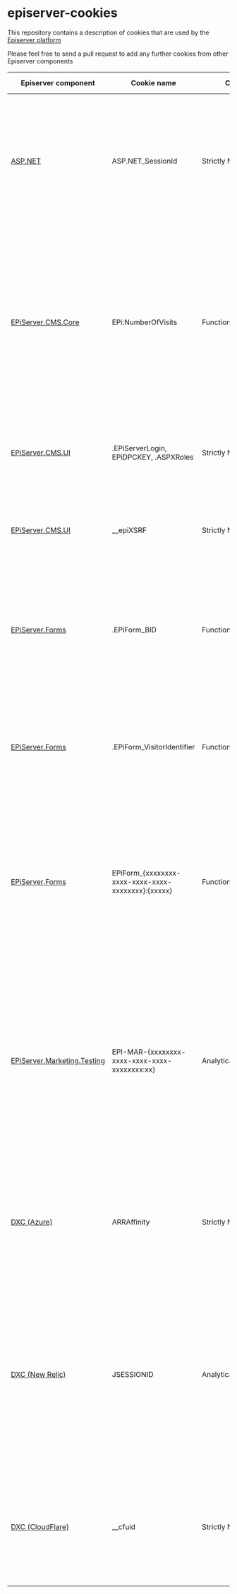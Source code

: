 # episerver-cookies
This repository contains a description of cookies that are used by the [Episerver platform](http://www.episerver.com/about/privacy/trust-center/)

Please feel free to send a pull request to add any further cookies from other Episerver components


| Episerver component | Cookie name | Category | Lifetime | Purpose / Description | 
| ------------------- | ----------- | -------- | -------- |---------------------- |
| [ASP.NET](http://www.asp.net) | ASP.NET_SessionId	| Strictly Necessary | Session | This cookie is required to identify requests from the same browser during a limited session time window when browsing the website. This cookie is deleted when you close your browser. |
| [EPiServer.CMS.Core](http://nuget.episerver.com/en/OtherPages/Package/?packageId=EPiServer.CMS.Core) | EPi:NumberOfVisits | Functionality | Persistant (1 year from creation) | This cookie is only used when using the Visitor Group 'Number of Visits' criteria. It is used to store what the number of times you access pages on the site. It allows personalisation of content based on the frequency you have viewed content on the site. |
| [EPiServer.CMS.UI](http://nuget.episerver.com/en/OtherPages/Package/?packageId=EPiServer.CMS.UI) | .EPiServerLogin, EPiDPCKEY, .ASPXRoles | Strictly Necessary | Session | These cookies are used to allow login / access and permissions when using the CMS interface | 
| [EPiServer.CMS.UI](http://nuget.episerver.com/en/OtherPages/Package/?packageId=EPiServer.CMS.UI) | __epiXSRF | Strictly Necessary | Session | This cookie is used to protect the user against cross-site request forgery (XSRF). It is used only by the CMS UI |
| [EPiServer.Forms](http://nuget.episerver.com/en/OtherPages/Package/?packageId=EPiServer.Forms) | .EPiForm_BID | Functionality | Persistant (90 days from creation) | This cookie is used when a visitor submits data to via an Episerver form. This cookie allows us to identification of the form submission made to the site. |
| [EPiServer.Forms](http://nuget.episerver.com/en/OtherPages/Package/?packageId=EPiServer.Forms) | .EPiForm_VisitorIdentifier | Functionality | Persistant (90 days from creation) | This cookie is used when a visitor submits data to via an Episerver form. This cookie allows us to identification of the form submission made to the site. |
| [EPiServer.Forms](http://nuget.episerver.com/en/OtherPages/Package/?packageId=EPiServer.Forms) | EPiForm_{xxxxxxxx-xxxx-xxxx-xxxx-xxxxxxxx}:{xxxxx} | Functionality | Persistant (90 days from creation) | This cookie is used when a visitor submits data via an Episerver form. This cookie stores any partial form submissions so a user can continue with the submission on return. (The xxx refers to a unique identifier) |
| [EPiServer.Marketing.Testing](http://nuget.episerver.com/en/OtherPages/Package/?packageId=EPiServer.Marketing.Testing) | EPI-MAR-{xxxxxxxx-xxxx-xxxx-xxxx-xxxxxxxx:xx} | Analytical/performance | Persistant (variable according th the test) | This cookie is used to record a visitors interaction with a website optimisation test that is running. The data used in this cookie ensures that a user has a consistent experience. The cookie is removed after the test has completed. Typically optimisation tests are short-lived (1 week) | 
| [DXC (Azure)](https://blogs.msdn.microsoft.com/devschool/2015/06/19/azure-arraffinity-makes-affinity-cookies/) | ARRAffinity | Strictly Necessary | Session | This cookie is used to route the request made through a web browser to the same machine in the DXC cloud environment. This cookie is deleted when you close your browser. |
| [DXC (New Relic)](https://docs.newrelic.com/docs/browser/new-relic-browser/page-load-timing-resources/new-relic-cookies) | JSESSIONID | Analytical/performance | Session | This cookie is required to identify requests from the same browser during a limited session time window when browsing the website. This cookie is deleted when you close your browser. We use this cookie to understand how well our website performs for visitors. |
| [DXC (CloudFlare)](https://support.cloudflare.com/hc/en-us/articles/200170156-What-does-the-Cloudflare-cfduid-cookie-do-) | __cfuid | 	Strictly Necessary | Persistant (1 year from creation) | This cookie is used to speed up page loading times and override any security restrictions that may be applied to a browser based on the IP address it is coming from. |
